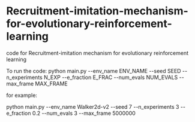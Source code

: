 # Recruitment-imitation-mechanism-for-evolutionary-reinforcement-learning
code for Recruitment-imitation mechanism for evolutionary reinforcement learning

To run the code: python main.py --env_name ENV_NAME --seed SEED --n_experiments N_EXP --e_fraction E_FRAC --num_evals NUM_EVALS --max_frame MAX_FRAME

for example: 

python main.py --env_name Walker2d-v2 --seed 7 --n_experiments 3 --e_fraction 0.2 --num_evals 3 --max_frame 5000000
